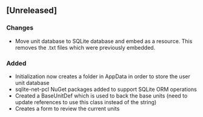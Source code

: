 ## [Unreleased]

### Changes
 - Move unit database to SQLite database and embed as a resource.  This removes the .txt files which were previously embedded.

### Added
 - Initialization now creates a folder in AppData in order to store the user unit database
 - sqlite-net-pcl NuGet packages added to support SQLite ORM operations
 - Created a BaseUnitDef which is used to back the base units (need to update references to use this class instead of the string)
 - Creates a form to review the current units
